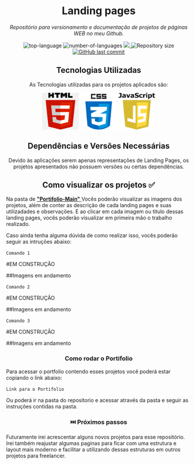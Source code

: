 <!-- Titulo e Subtitulo -->
<h1 align="center">Landing pages</h1>
<p align="center"><i>Repositório para versionamento e documentação de projetos de páginas WEB no meu Github.</i></p>

<!-- Linguagens utilizadas -->
<!-- Informações adicionais no projeto -->

<p align="center" display="inline-block">
  <img src="https://img.shields.io/github/languages/top/Editora-Artigos/article-model" alt="top-language"/>
  <img src="https://img.shields.io/github/languages/count/Editora-Artigos/article-model.svg" alt="number-of-languages"/>
  <a href="https://www.codacy.com/gh/Editora-Artigos/article-model/dashboard?utm_source=github.com&amp;utm_medium=referral&amp;utm_content=Editora-Artigos/article-model&amp;utm_campaign=Badge_Grade">
    <img src="https://app.codacy.com/project/badge/Grade/a148a172d5b6471098a0f0166b08e542"/>
  </a>
  <img alt="Repository size" src="https://img.shields.io/github/repo-size/Editora-Artigos/article-model.svg">
  <a href="https://github.com/Editora-Artigos/article-model/commits/master">
    <img alt="GitHub last commit" src="https://img.shields.io/github/last-commit/Editora-Artigos/article-model.svg">
  </a>

<!-- Informações Sobre as técnologias utilizadas nos Projetos -->

<h2 align="center">Tecnologias Utilizadas</h2>

<p align="center">
  As Tecnologias utilizadas para os projetos aplicados são:
  <p align="center" display="inline-block">
      <img src="https://github.com/Filipe-Alex08/Landing-pages/blob/main/Imagens%20&%20Logos/Programa%C3%A7%C3%A3o/Logo%20-%20HTML5.png?raw=true" width=100vw height=100vh/>
      <img src="https://github.com/Filipe-Alex08/Landing-pages/blob/main/Imagens%20&%20Logos/Programa%C3%A7%C3%A3o/Logo%20-%20CSS3.png?raw=true" width=100vw height=100vh/>
      <img src="https://github.com/Filipe-Alex08/Landing-pages/blob/main/Imagens%20&%20Logos/Programa%C3%A7%C3%A3o/Logo%20-%20JavaScript.png?raw=true" width=100vw height=100vh/>
  </p>
</p>


<h2 align="center">Dependências e Versões Necessárias</h2>
  <p align="center">
    Devido às aplicações serem apenas representações de Landing Pages, os projetos apresentados não possuem versões ou certas dependências.
  </p>


<h2 align="center">Como visualizar os projetos ✅</h2>

Na pasta de <a href="#"> **"Portifolio-Main"** </a> Vocês poderão visualizar as imagens dos projetos, além de conter as descrição de cada landing pages e suas utilizadades e observações.
E ao clicar em cada imagem ou titulo dessas landing pages, vocês poderão visualizar em primeira mão o trabalho realizado.

Caso ainda tenha alguma dúvida de como realizar isso, vocês poderão seguir as intruções abaixo:
```
Comando 1
```
#EM CONSTRUÇÂO

##Imagens em andamento

```
Comando 2
```
#EM CONSTRUÇÂO

##Imagens em andamento

```
Comando 3
```
#EM CONSTRUÇÂO

##Imagens em andamento



<h3 align="center">Como rodar o Portifolio</h3>

<p>
  Para acessar o portfolio contendo esses projetos você poderá estar copiando o link abaixo:
</p>

```
Link para o Portifolio
```

<p>
  Ou poderá ir na pasta do repositorio e acessar através da pasta e seguir as instruções contidas na pasta.
</p>


<h3 align="center">⏭️ Próximos passos</h3>

<p>
  Futuramente irei acrescentar alguns novos projetos para esse repositório.
  Irei também reajustar algumas paginas para ficar com uma estrutura e layout mais moderno e facilitar a utilizando dessas estruturas em outros projetos para freelancer.
</p>




